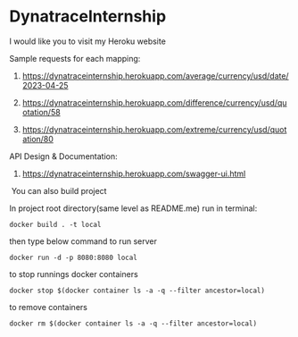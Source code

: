 # DynatraceInternship

I would like you to visit my Heroku website

Sample requests for each mapping:

1) https://dynatraceinternship.herokuapp.com/average/currency/usd/date/2023-04-25

2) https://dynatraceinternship.herokuapp.com/difference/currency/usd/quotation/58
   
3) https://dynatraceinternship.herokuapp.com/extreme/currency/usd/quotation/80
   
API Design & Documentation:

1) https://dynatraceinternship.herokuapp.com/swagger-ui.html

  ️
You can also build project

In project root directory(same level as README.me) run in terminal:

```
docker build . -t local
```

then type below command to run server

```
docker run -d -p 8080:8080 local 
```

to stop runnings docker containers

```
docker stop $(docker container ls -a -q --filter ancestor=local)
```

to remove containers

```
docker rm $(docker container ls -a -q --filter ancestor=local)
```
